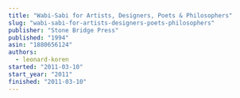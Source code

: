 ```yaml
---
title: "Wabi-Sabi for Artists, Designers, Poets & Philosophers"
slug: "wabi-sabi-for-artists-designers-poets-philosophers"
publisher: "Stone Bridge Press"
published: "1994"
asin: "1880656124"
authors:
  - leonard-koren
started: "2011-03-10"
start_year: "2011"
finished: "2011-03-10"
---
```

